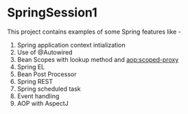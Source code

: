 SpringSession1
==============

This project contains examples of some Spring features like -

1) Spring application context intialization
2) Use of @Autowired
3) Bean Scopes with lookup method and <aop:scoped-proxy>
4) Spring EL
5) Bean Post Processor
6) Spring REST
7) Spring scheduled task
8) Event handling
9) AOP with AspectJ
